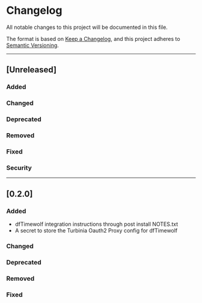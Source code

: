 # Changelog
All notable changes to this project will be documented in this file.

The format is based on [Keep a Changelog](https://keepachangelog.com/en/1.0.0/),
and this project adheres to [Semantic Versioning](https://semver.org/spec/v2.0.0.html).

---
## [Unreleased]
### Added
### Changed
### Deprecated
### Removed
### Fixed
### Security
---
## [0.2.0]
### Added
* dfTimewolf integration instructions through post install NOTES.txt
* A secret to store the Turbinia Oauth2 Proxy config for dfTimewolf
### Changed
### Deprecated
### Removed
### Fixed